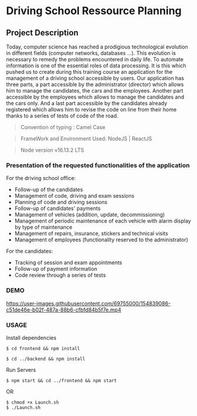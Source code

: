 # Driving School Ressource Planning

## Project Description
Today, computer science has reached a prodigious technological evolution in different fields (computer networks, databases ...). This evolution is necessary to remedy the problems encountered in daily life. To automate information is one of the essential roles of data processing. 
It is this which pushed us to create during this training course an application for the management of a driving school accessible by users.
Our application has three parts, a part accessible by the administrator (director) which allows him to manage the candidates, the cars and the employees. Another part accessible by the employees which allows to manage the candidates and the cars only. And a last part accessible by the candidates already registered which allows him to revise the code on line from their home thanks to a series of tests of code of the road.
> Convention of typing : Camel Case

> FrameWork and Environment Used: NodeJS | ReactJS

> Node version v16.13.2 LTS

### Presentation of the requested functionalities of the application
For the driving school office: 
- Follow-up of the candidates 
- Management of code, driving and exam sessions
- Planning of code and driving sessions
- Follow-up of candidates' payments
- Management of vehicles (addition, update, decommissioning)
- Management of periodic maintenance of each vehicle with alarm display by type of maintenance
- Management of repairs, insurance, stickers and technical visits
- Management of employees (functionality reserved to the administrator)

For the candidates: 
- Tracking of session and exam appointments
- Follow-up of payment information 
- Code review through a series of tests
### DEMO



https://user-images.githubusercontent.com/69755000/154839086-c51de46e-b02f-487a-88b6-cfbfd84b5f7e.mp4





### USAGE

Install dependencies
```linux
$ cd frontend && npm install
```

```linux
$ cd ../backend && npm install
```
Run Servers
```linux
$ npm start && cd ../frontend && npm start
```
OR 

```linux
$ chmod +x Launch.sh
$ ./Launch.sh
```




